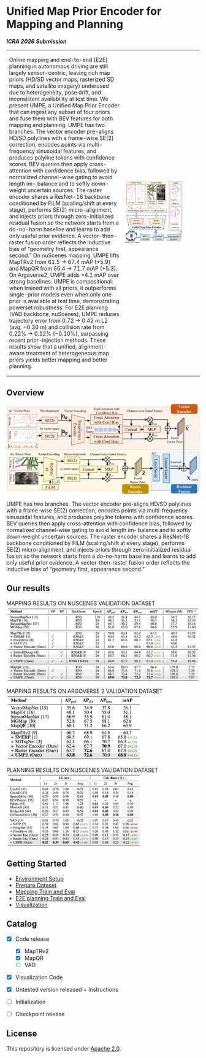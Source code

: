 <!-- <div align="left">
<div align="center">
<h2>Unified Map Prior Encoder for Mapping and Planning</h2>
<p style="font-size: 64px; font-weight: bold; margin-top: 10px;"><strong>Submit ICRA 2026 for consideration</strong></p>
</div> -->

# Unified Map Prior Encoder for Mapping and Planning

***ICRA 2026 Submission***

<!-- <div align="left">
<img align="right" src="assets/teaser.png" width="300">

Autonomous driving systems underuse rich map priors (HD/SD vectors, rasterized SD maps, satellite imagery) due to heterogeneity and pose drift. We present UMPE, a Unified Map Prior Encoder that ingests any subset of four map types and fuses them with BEV features. UMPE uses a vector encoder with SE(2) alignment and confidence scoring, plus a raster encoder with FiLM conditioning and zero-initialized residual fusion. On nuScenes mapping, UMPE improves MapTRv2 61.5 → 67.4 mAP (+5.9) and MapQR 66.4 → 71.7 mAP (+5.3). For E2E planning, it reduces trajectory error from 0.72 → 0.42 m L2 (avg. −0.30 m) and collision rate from 0.22% → 0.12% (−0.10%). These results show that a unified, alignment-aware treatment of heterogeneous map priors yields better mapping and better planning.

</div> -->

<table>
<tr>
<td width="60%" valign="top">

<!-- Autonomous driving systems underuse rich map priors (HD/SD vectors, rasterized SD maps, satellite imagery) due to heterogeneity and pose drift. We present UMPE, a Unified Map Prior Encoder that ingests any subset of four map types and fuses them with BEV features. UMPE uses a vector encoder with SE(2) alignment and confidence scoring, plus a raster encoder with FiLM conditioning and zero-initialized residual fusion. 

On nuScenes mapping, UMPE improves MapTRv2 61.5 → 67.4 mAP (+5.9) and MapQR 66.4 → 71.7 mAP (+5.3). For E2E planning, it reduces trajectory error from 0.72 → 0.42 m L2 (avg. −0.30 m) and collision rate from 0.22% → 0.12% (−0.10%). These results show that a unified, alignment-aware treatment of heterogeneous map priors yields better mapping and better planning. -->
Online mapping and end-to-end (E2E) planning
in autonomous driving are still largely sensor-centric, leaving
rich map priors (HD/SD vector maps, rasterized SD maps,
and satellite imagery) underused due to heterogeneity, pose
drift, and inconsistent availability at test time. We present
UMPE, a Unified Map Prior Encoder that can ingest any
subset of four priors and fuse them with BEV features for
both mapping and planning. UMPE has two branches. The
vector encoder pre-aligns HD/SD polylines with a frame-wise
SE(2) correction, encodes points via multi-frequency sinusoidal
features, and produces polyline tokens with confidence scores.
BEV queries then apply cross-attention with confidence bias,
followed by normalized channel-wise gating to avoid length im-
balance and to softly down-weight uncertain sources. The raster
encoder shares a ResNet-18 backbone conditioned by FiLM
(scaling/shift at every stage), performs SE(2) micro-alignment,
and injects priors through zero-initialized residual fusion so
the network starts from a do-no-harm baseline and learns
to add only useful prior evidence. A vector-then-raster fusion
order reflects the inductive bias of “geometry first, appearance
second.” On nuScenes mapping, UMPE lifts MapTRv2 from
61.5 → 67.4 mAP (+5.9) and MapQR from 66.4 → 71.7 mAP
(+5.3). On Argoverse2, UMPE adds +4.1 mAP over strong
baselines. UMPE is compositional: when trained with all priors,
it outperforms single-prior models even when only one prior
is available at test time, demonstrating powerset robustness.
For E2E planning (VAD backbone, nuScenes), UMPE reduces
trajectory error from 0.72 → 0.42 m L2 (avg. −0.30 m) and
collision rate from 0.22% → 0.12% (−0.10%), surpassing recent
prior-injection methods. These results show that a unified,
alignment-aware treatment of heterogeneous map priors yields
better mapping and better planning. 

</td>
<td width="40%">

<img src="assets/teaser.png" valign="center" width="80%">

</td>
</tr>
</table>

## Overview
![pipeline](assets/method.png)

<div align="left">
UMPE has two branches. The
vector encoder pre-aligns HD/SD polylines with a frame-wise
SE(2) correction, encodes points via multi-frequency sinusoidal
features, and produces polyline tokens with confidence scores.
BEV queries then apply cross-attention with confidence bias,
followed by normalized channel-wise gating to avoid length im-
balance and to softly down-weight uncertain sources. The raster
encoder shares a ResNet-18 backbone conditioned by FiLM
(scaling/shift at every stage), performs SE(2) micro-alignment,
and injects priors through zero-initialized residual fusion so
the network starts from a do-no-harm baseline and learns
to add only useful prior evidence. A vector-then-raster fusion
order reflects the inductive bias of “geometry first, appearance
second.”
</div>

## Our results
MAPPING RESULTS ON NUSCENES VALIDATION DATASET
![mainable](assets/maintable.jpg)

MAPPING RESULTS ON ARGOVERSE 2 VALIDATION DATASET
<img src="assets/maintable_av2.jpg" width="70%">

PLANNING RESULTS ON NUSCENES VALIDATION DATASET
<img src="assets/maintable_vad.jpg" width="70%">



## Getting Started
- [Environment Setup](docs/env.md)
- [Prepare Dataset](docs/prepare_dataset.md)
- [Mapping Train and Eval](docs/map.md)
- [E2E planning Train and Eval](docs/planning.md)
- [Visualization](docs/vis.md)



## Catalog

- [x] Code release
  - [x] MapTRv2
  - [x] MapQR
  - [ ] VAD
- [x] Visualization Code
- [x] Untested version released + Instructions
- [ ] Initialization
- [ ] Checkpoint release




## License

This repository is licensed under [Apache 2.0](LICENSE).



